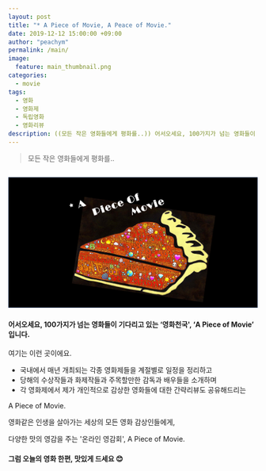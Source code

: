 ```yaml
---
layout: post
title: "* A Piece of Movie, A Peace of Movie."
date: 2019-12-12 15:00:00 +09:00
author: "peachym"
permalink: /main/
image:
  feature: main_thumbnail.png
categories:
  - movie
tags:
  - 영화
  - 영화제
  - 독립영화
  - 영화리뷰
description: ((모든 작은 영화들에게 평화를..)) 어서오세요, 100가지가 넘는 영화들이 기다리고 있는 ‘영화천국, ‘A Piece of Movie’ 입니다.. 그럼 오늘의 영화 한편, 맛있게 드세요 😊
---
```


 

 

>  모든 작은 영화들에게 평화를..



 ![어피스오브무비](/img/thumbnail/main_thumbnail.png)





#### 어서오세요, 100가지가 넘는 영화들이 기다리고 있는 ‘영화천국', ‘A Piece of Movie’ 입니다.

 



여기는 이런 곳이에요.

* 국내에서 매년 개최되는 각종 영화제들을 계절별로 일정을 정리하고
* 당해의 수상작들과 화제작들과 주목할만한 감독과 배우들을 소개하며
* 각 영화제에서 제가 개인적으로 감상한 영화들에 대한 간략리뷰도 공유해드리는

 A Piece of Movie.



영화같은 인생을 살아가는 세상의 모든 영화 감상인들에게,

다양한 맛의 영감을 주는 '온라인 영감회', A Piece of Movie.





#### 그럼 오늘의 영화 한편, 맛있게 드세요 😊